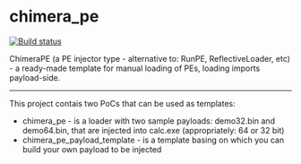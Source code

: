 # chimera_pe

[![Build status](https://ci.appveyor.com/api/projects/status/hmmyqliswhl10c4u?svg=true)](https://ci.appveyor.com/project/hasherezade/chimera-loader)

ChimeraPE (a PE injector type - alternative to: RunPE, ReflectiveLoader, etc) - a ready-made template for manual loading of PEs, loading imports payload-side.<br/><hr/>
This project contais two PoCs that can be used as templates:<br/>
+ chimera_pe - is a loader with two sample payloads: demo32.bin and demo64.bin, that are injected into calc.exe (appropriately: 64 or 32 bit)
+ chimera_pe_payload_template - is a template basing on which you can build your own payload to be injected
